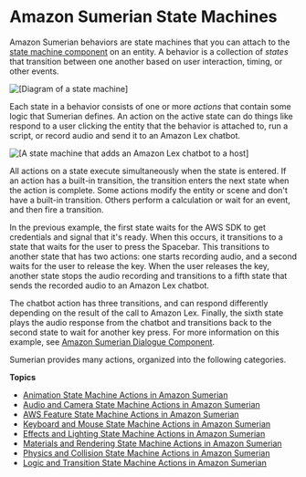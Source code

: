 # Amazon Sumerian State Machines<a name="sumerian-statemachines"></a>

Amazon Sumerian behaviors are state machines that you can attach to the [state machine component](entities-statemachine.md) on an entity\. A behavior is a collection of *states* that transition between one another based on user interaction, timing, or other events\.

![\[Diagram of a state machine\]](http://docs.aws.amazon.com/sumerian/latest/userguide/images/components-statemachine-diagram.png)

Each state in a behavior consists of one or more *actions* that contain some logic that Sumerian defines\. An action on the active state can do things like respond to a user clicking the entity that the behavior is attached to, run a script, or record audio and send it to an Amazon Lex chatbot\.

![\[A state machine that adds an Amazon Lex chatbot to a host\]](http://docs.aws.amazon.com/sumerian/latest/userguide/images/components-dialogue-state-audio.png)

All actions on a state execute simultaneously when the state is entered\. If an action has a built\-in transition, the transition enters the next state when the action is complete\. Some actions modify the entity or scene and don't have a built\-in transition\. Others perform a calculation or wait for an event, and then fire a transition\.

In the previous example, the first state waits for the AWS SDK to get credentials and signal that it's ready\. When this occurs, it transitions to a state that waits for the user to press the Spacebar\. This transitions to another state that has two actions: one starts recording audio, and a second waits for the user to release the key\. When the user releases the key, another state stops the audio recording and transitions to a fifth state that sends the recorded audio to an Amazon Lex chatbot\.

The chatbot action has three transitions, and can respond differently depending on the result of the call to Amazon Lex\. Finally, the sixth state plays the audio response from the chatbot and transitions back to the second state to wait for another key press\. For more information on this example, see [Amazon Sumerian Dialogue Component](entities-dialogue.md)\.

Sumerian provides many actions, organized into the following categories\.

**Topics**
+ [Animation State Machine Actions in Amazon Sumerian](statemachines-animation.md)
+ [Audio and Camera State Machine Actions in Amazon Sumerian](statemachines-audio.md)
+ [AWS Feature State Machine Actions in Amazon Sumerian](statemachines-aws.md)
+ [Keyboard and Mouse State Machine Actions in Amazon Sumerian](statemachines-controls.md)
+ [Effects and Lighting State Machine Actions in Amazon Sumerian](statemachines-effects.md)
+ [Materials and Rendering State Machine Actions in Amazon Sumerian](statemachines-materials.md)
+ [Physics and Collision State Machine Actions in Amazon Sumerian](statemachines-physics.md)
+ [Logic and Transition State Machine Actions in Amazon Sumerian](statemachines-scripting.md)